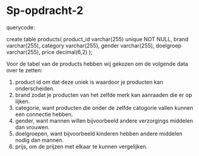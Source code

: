 # Sp-opdracht-2

querycode: 

create table products(
	product_id varchar(255) unique NOT NULL,
	brand varchar(255),
	category varchar(255),
	gender varchar(255),
	doelgroep varchar(255),
	price decimal(6,2)
);

Voor de tabel van de products hebben wij gekozen om de volgende data over te zetten:
1. product id om dat deze uniek is waardoor je producten kan onderscheiden.
2. brand zodat je producten van het zelfde merk kan aanraaden die er op lijken.
3. categorie, want producten die onder de zelfde catogorie vallen kunnen een connectie hebben.
4. gender, want mannen willen bijvoorbeeld andere verzorgings middelen dan vrouwen.
5. doelgroepen, want bijvoorbeeld kinderen hebben andere middelen nodig dan mannen.
6. prijs, om de prijzen met elkaar te kunnen vergelijken.